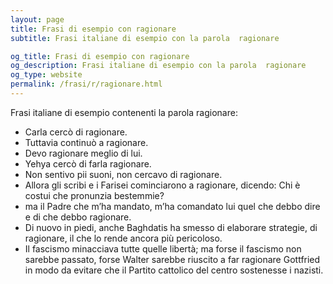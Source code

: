 ```yaml
---
layout: page
title: Frasi di esempio con ragionare 
subtitle: Frasi italiane di esempio con la parola  ragionare

og_title: Frasi di esempio con ragionare 
og_description: Frasi italiane di esempio con la parola  ragionare
og_type: website
permalink: /frasi/r/ragionare.html
---
```


Frasi italiane di esempio contenenti la parola ragionare:


- Carla cercò di ragionare.
- Tuttavia continuò a ragionare.
- Devo ragionare meglio di lui.
- Yehya cercò di farla ragionare.
- Non sentivo pii suoni, non cercavo di ragionare.
- Allora gli scribi e i Farisei cominciarono a ragionare, dicendo: Chi è costui che pronunzia bestemmie?
- ma il Padre che m’ha mandato, m’ha comandato lui quel che debbo dire e di che debbo ragionare.
- Di nuovo in piedi, anche Baghdatis ha smesso di elaborare strategie, di ragionare, il che lo rende ancora più pericoloso.
- Il fascismo minacciava tutte quelle libertà; ma forse il fascismo non sarebbe passato, forse Walter sarebbe riuscito a far ragionare Gottfried in modo da evitare che il Partito cattolico del centro sostenesse i nazisti.
